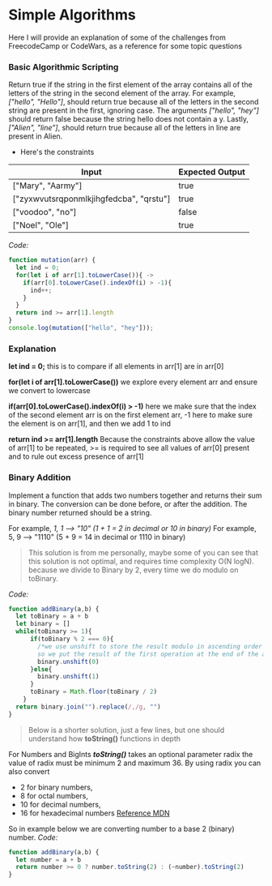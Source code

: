 # Simple Algorithms
Here I will provide an explanation of some of the challenges from FreecodeCamp or CodeWars, as a reference for some topic questions<br />

### Basic Algorithmic Scripting

Return true if the string in the first element of the array contains all of the letters of the string in the second element of the array.
For example, *["hello", "Hello"]*, should return true because all of the letters in the second string are present in the first, ignoring case.
The arguments *["hello", "hey"]* should return false because the string hello does not contain a y.
Lastly, *["Alien", "line"]*, should return true because all of the letters in line are present in Alien.

- Here's the constraints

| Input | Expected Output |
| --- | --- |
| ["Mary", "Aarmy"] | true |
| ["zyxwvutsrqponmlkjihgfedcba", "qrstu"] | true |
| ["voodoo", "no"] | false |
| ["Noel", "Ole"] | true |

*Code:*
```javascript
function mutation(arr) {
  let ind = 0;
  for(let i of arr[1].toLowerCase()){ -> 
    if(arr[0].toLowerCase().indexOf(i) > -1){ 
      ind++;
    }
  }
  return ind >= arr[1].length 
}
console.log(mutation(["hello", "hey"]));
```
### Explanation
**let ind = 0;**  this is to compare if all elements in arr[1] are in arr[0] 


**for(let i of arr[1].toLowerCase())** we explore every element arr and ensure we convert to lowercase


**if(arr[0].toLowerCase().indexOf(i) > -1)** here we make sure that the index of the second element arr is on the first element arr, -1 here to make sure the element is on arr[1], and then we add 1 to ind


**return ind >= arr[1].length** Because the constraints above allow the value of arr[1] to be repeated, >= is required to see all values of arr[0] present and to rule out excess presence of arr[1]

### Binary Addition

Implement a function that adds two numbers together and returns their sum in binary. The conversion can be done before, or after the addition.
The binary number returned should be a string.

For example, *1, 1 --> "10" (1 + 1 = 2 in decimal or 10 in binary)*
For example, 5, 9 --> "1110" (5 + 9 = 14 in decimal or 1110 in binary)

> This solution is from me personally, maybe some of you can see that this solution is not optimal, and requires time complexity O(N logN).
because we divide to Binary by 2, every time we do modulo on toBinary.

*Code:*
```javascript
function addBinary(a,b) {
  let toBinary = a + b
  let binary = []
  while(toBinary >= 1){
      if(toBinary % 2 === 0){
        /*we use unshift to store the result modulo in ascending order of execution time, 
        so we put the result of the first operation at the end of the array*/
        binary.unshift(0) 
      }else{
        binary.unshift(1)
      }
      toBinary = Math.floor(toBinary / 2)
    }
  return binary.join("").replace(/,/g, "")
}
```
> Below is a shorter solution, just a few lines, but one should understand how **toString()** functions in depth


For Numbers and BigInts ***toString()*** takes an optional parameter radix the value of radix must be minimum 2 and maximum 36.
By using radix you can also convert 
* 2 for binary numbers,
* 8 for octal numbers,
* 10 for decimal numbers,
* 16 for hexadecimal numbers [Reference MDN](https://developer.mozilla.org/en-US/docs/Web/JavaScript/Reference/Global_Objects/Object/toString) 


So in example below we are converting number to a base 2 (binary) number.
*Code:*
```javascript
function addBinary(a,b) {
  let number = a + b 
  return number >= 0 ? number.toString(2) : (~number).toString(2)
}
```
